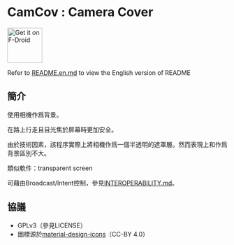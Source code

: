 CamCov : Camera Cover
======
[<img src="https://f-droid.org/badge/get-it-on.png"
      alt="Get it on F-Droid"
      height="80">](https://f-droid.org/app/ryey.camcov)

Refer to [README.en.md](README.en.md) to view the English version of README

簡介
------
使用相機作爲背景。

在路上行走且目光焦於屏幕時更加安全。

由於技術因素，該程序實際上將相機作爲一個半透明的遮罩層。然而表現上和作爲背景區別不大。

類似軟件：transparent screen

可藉由Broadcast/Intent控制，參見[INTEROPERABILITY.md](INTEROPERABILITY.md)。

協議
------
- GPLv3（參見LICENSE）
- 圖標源於[material-design-icons](http://www.google.com/design/spec/style/icons.html#icons-system-icons)（CC-BY 4.0）

